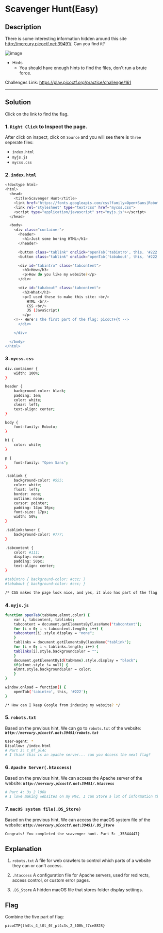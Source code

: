 # Scavenger Hunt(Easy)

## Description
There is some interesting information hidden around this site http://mercury.picoctf.net:39491/. Can you find it?

![image](https://github.com/user-attachments/assets/d1fc91be-acb8-48da-a037-9ddf4e2cd956)

 - Hints
   - You should have enough hints to find the files, don't run a brute force.

Challenges Link: https://play.picoctf.org/practice/challenge/161

---

## Solution
Click on the link to find the flag.

### 1. `Right Click` to Inspect the page.
After click on inspect, click on `Source` and you will see there is `three` seperate files:
 - `index.html`
 - `myjs.js`
 - `mycss.css`

### 2. `index.html`
```bash
<!doctype html>
<html>
  <head>
    <title>Scavenger Hunt</title>
    <link href="https://fonts.googleapis.com/css?family=Open+Sans|Roboto" rel="stylesheet">
    <link rel="stylesheet" type="text/css" href="mycss.css">
    <script type="application/javascript" src="myjs.js"></script>
  </head>

  <body>
    <div class="container">
      <header>
		<h1>Just some boring HTML</h1>
      </header>

      <button class="tablink" onclick="openTab('tabintro', this, '#222')" id="defaultOpen">How</button>
      <button class="tablink" onclick="openTab('tababout', this, '#222')">What</button>

      <div id="tabintro" class="tabcontent">
		<h3>How</h3>
		<p>How do you like my website?</p>
      </div>

      <div id="tababout" class="tabcontent">
		<h3>What</h3>
		<p>I used these to make this site: <br/>
		  HTML <br/>
		  CSS <br/>
		  JS (JavaScript)
		</p>
	<!-- Here's the first part of the flag: picoCTF{t -->
      </div>

    </div>

  </body>
</html>

```

### 3. `mycss.css`
```bash
div.container {
    width: 100%;
}

header {
    background-color: black;
    padding: 1em;
    color: white;
    clear: left;
    text-align: center;
}

body {
    font-family: Roboto;
}

h1 {
    color: white;
}

p {
    font-family: "Open Sans";
}

.tablink {
    background-color: #555;
    color: white;
    float: left;
    border: none;
    outline: none;
    cursor: pointer;
    padding: 14px 16px;
    font-size: 17px;
    width: 50%;
}

.tablink:hover {
    background-color: #777;
}

.tabcontent {
    color: #111;
    display: none;
    padding: 50px;
    text-align: center;
}

#tabintro { background-color: #ccc; }
#tababout { background-color: #ccc; }

/* CSS makes the page look nice, and yes, it also has part of the flag. Here's part 2: h4ts_4_l0 */
```

### 4. `myjs.js`
```bash
function openTab(tabName,elmnt,color) {
    var i, tabcontent, tablinks;
    tabcontent = document.getElementsByClassName("tabcontent");
    for (i = 0; i < tabcontent.length; i++) {
	tabcontent[i].style.display = "none";
    }
    tablinks = document.getElementsByClassName("tablink");
    for (i = 0; i < tablinks.length; i++) {
	tablinks[i].style.backgroundColor = "";
    }
    document.getElementById(tabName).style.display = "block";
    if(elmnt.style != null) {
	elmnt.style.backgroundColor = color;
    }
}

window.onload = function() {
    openTab('tabintro', this, '#222');
}

/* How can I keep Google from indexing my website? */

```

### 5. `robots.txt`
Based on the previous hint, We can go to `robots.txt` of the website: ***`http://mercury.picoctf.net:39491/robots.txt`***
```bash
User-agent: *
Disallow: /index.html
# Part 3: t_0f_pl4c
# I think this is an apache server... can you Access the next flag?
```

### 6. `Apache Server(.htaccess)`
Based on the previous hint, We can access the Apache server of the website: ***`http://mercury.picoctf.net:39491/.htaccess`***
```bash
# Part 4: 3s_2_lO0k
# I love making websites on my Mac, I can Store a lot of information there.
```

### 7. `macOS system file(.DS_Store)`
Based on the previous hint, We can access the macOS system file of the website: ***`http://mercury.picoctf.net:39491/.DS_Store`***
```bash
Congrats! You completed the scavenger hunt. Part 5: _35844447}
```

## Explanation
1. `robots.txt`
A file for web crawlers to control which parts of a website they can or can't access.

2. `.htaccess`
A configuration file for Apache servers, used for redirects, access control, or custom error pages.

3. `.DS_Store`
A hidden macOS file that stores folder display settings.

## Flag
Combine the five part of flag:
```bash
picoCTF{th4ts_4_l0t_0f_pl4c3s_2_lO0k_f7ce8828}
```
